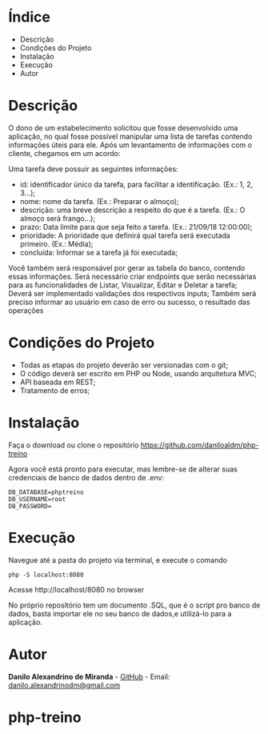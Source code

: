 #  Índice

* Descrição
* Condições do Projeto
* Instalação
* Execução
* Autor

#  Descrição

O dono de um estabelecimento solicitou que fosse desenvolvido uma aplicação, no qual
fosse possível manipular uma lista de tarefas contendo informações úteis para ele.
Após um levantamento de informações com o cliente, chegamos em um acordo:

Uma tarefa deve possuir as seguintes informações:

- id: identificador único da tarefa, para facilitar a identificação. (Ex.: 1, 2, 3...);
- nome: nome da tarefa. (Ex.: Preparar o almoço);
- descrição: uma breve descrição a respeito do que é a tarefa. (Ex.: O almoço será
frango...);
- prazo: Data limite para que seja feito a tarefa. (Ex.: 21/09/18 12:00:00);
- prioridade: A prioridade que definirá qual tarefa será executada primeiro. (Ex.:
Média);
- concluída: Informar se a tarefa já foi executada;

Você também será responsável por gerar as tabela do banco, contendo essas informações.
Será necessário criar endpoints que serão necessárias para as funcionalidades de Listar,
Visualizar, Editar e Deletar a tarefa;
Deverá ser implementado validações dos respectivos inputs;
Também será preciso informar ao usuário em caso de erro ou sucesso, o resultado das
operações

#  Condições do Projeto

   - Todas as etapas do projeto deverão ser versionadas com o git;
   - O código deverá ser escrito em PHP ou Node, usando arquitetura MVC;
   - API baseada em REST;
   - Tratamento de erros;


#  Instalação

Faça o download ou clone o repositório
https://github.com/daniloaldm/php-treino


Agora você está pronto para executar, mas lembre-se de alterar suas credenciais de banco de dados dentro de .env:

```
DB_DATABASE=phptreino
DB_USERNAME=root
DB_PASSWORD=

```

# Execução

Navegue até a pasta do projeto via terminal, e execute o comando
```
php -S localhost:8080
```
Acesse http://localhost/8080 no browser

No próprio repositório tem um documento .SQL, que é o script pro banco de dados, basta importar ele no seu banco de dados,e utilizá-lo para a aplicação.

# Autor

**Danilo Alexandrino de Miranda** - [GitHub](https://github.com/daniloaldm) - Email: [danilo.alexandrinodm@gmail.com](danilo.alexandrinodm@gmail.com)


# php-treino
